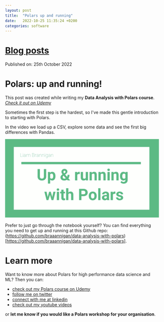 ```yaml
---
layout: post
title:  "Polars up and running"
date:   2022-10-25 11:35:24 +0200
categories: software
---
```

# [Blog posts](/blog/blog_index.html)
Published on: 25th October 2022

# Polars: up and running!
This post was created while writing my **Data Analysis with Polars course**. 
[*Check it out on Udemy*](https://www.udemy.com/course/data-analysis-with-polars/?referralCode=A29DCDA40D369080C05A)

Sometimes the first step is the hardest, so I've made this gentle introduction to starting with Polars.

In the video we load up a CSV, explore some data and see the first big differences with Pandas.

[![Up and running](/img/up-and-running-thumbnail.png)](http://www.youtube.com/watch?v=k4Lu135R-qc "Video Title")

Prefer to just go through the notebook yourself? You can find everything you need to get up and running at this Github repo: (https://github.com/braaannigan/data-analysis-with-polars)[https://github.com/braaannigan/data-analysis-with-polars].
# Learn more
Want to know more about Polars for high performance data science and ML? Then you can:
- [check out my Polars course on Udemy](https://www.udemy.com/course/data-analysis-with-polars/?referralCode=A29DCDA40D369080C05A) 
- [follow me on twitter](https://twitter.com/braaannigan)
- [connect with me at linkedin](https://www.linkedin.com/in/liam-brannigan-9080b214a/)
- [check out my youtube videos](https://www.youtube.com/watch?v=nGritAo-71o)

or **let me know if you would like a Polars workshop for your organisation**.